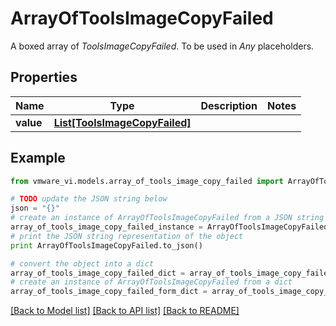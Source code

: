 # ArrayOfToolsImageCopyFailed

A boxed array of *ToolsImageCopyFailed*. To be used in *Any* placeholders. 

## Properties
Name | Type | Description | Notes
------------ | ------------- | ------------- | -------------
**value** | [**List[ToolsImageCopyFailed]**](ToolsImageCopyFailed.md) |  | 

## Example

```python
from vmware_vi.models.array_of_tools_image_copy_failed import ArrayOfToolsImageCopyFailed

# TODO update the JSON string below
json = "{}"
# create an instance of ArrayOfToolsImageCopyFailed from a JSON string
array_of_tools_image_copy_failed_instance = ArrayOfToolsImageCopyFailed.from_json(json)
# print the JSON string representation of the object
print ArrayOfToolsImageCopyFailed.to_json()

# convert the object into a dict
array_of_tools_image_copy_failed_dict = array_of_tools_image_copy_failed_instance.to_dict()
# create an instance of ArrayOfToolsImageCopyFailed from a dict
array_of_tools_image_copy_failed_form_dict = array_of_tools_image_copy_failed.from_dict(array_of_tools_image_copy_failed_dict)
```
[[Back to Model list]](../README.md#documentation-for-models) [[Back to API list]](../README.md#documentation-for-api-endpoints) [[Back to README]](../README.md)


